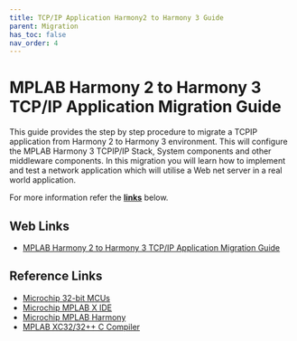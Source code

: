 ```yaml
---
title: TCP/IP Application Harmony2 to Harmony 3 Guide
parent: Migration
has_toc: false
nav_order: 4
---
```


# MPLAB Harmony 2 to Harmony 3 TCP/IP Application Migration Guide

This guide provides the step by step procedure to migrate a TCPIP application from Harmony 2 to Harmony 3 environment. This will configure the MPLAB Harmony 3 TCPIP/IP Stack, System components and other middleware components. In this migration you will learn how to implement and test a network application which will utilise a Web net server in a real world application.

For more information refer the **[links](#Web-Links)** below.

## <a id="Web-Links"> </a>
## Web Links

- <a href="https://github.com/Microchip-MPLAB-Harmony/net/wiki/H2-to-H3-Migration" target="_blank">MPLAB Harmony 2 to Harmony 3 TCP/IP Application Migration Guide</a>


## Reference Links
- <a href="https://www.microchip.com/design-centers/32-bit" target="_blank">Microchip 32-bit MCUs</a>
- <a href="https://www.microchip.com/mplab/mplab-x-ide" target="_blank">Microchip MPLAB X IDE</a>
- <a href="https://www.microchip.com/mplab/mplab-harmony" target="_blank">Microchip MPLAB Harmony</a>
- <a href="https://www.microchip.com/mplab/compilers" target="_blank">MPLAB XC32/32++ C Compiler</a>
